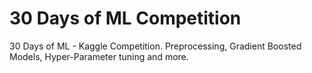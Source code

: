 # 30 Days of ML Competition
30 Days of ML - Kaggle Competition. Preprocessing, Gradient Boosted Models, Hyper-Parameter tuning and more. 
